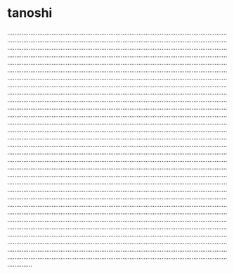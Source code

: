 # tanoshi
..................................................................................................................................................................................................................................................................................................................................................................................................................................................................................................................................................................................................................................................................................................................................................................................................................................................................................................................................................................................................................................................................................................................................................................................................................................................................................................................................................................................................................................................................................................................................................................................................................................................................................................................................................................................................................................................................................................................................................................................................................................................................................................................................................................................................................................................................................................................................................................................................................................................................................................................................................................................................................................................................................................................................................................................................................................................................................................................................................................................................................................................................................................................................................................................................................................................................................................................................................................................................................................................................................................................................................................................................................................................................................................................................................................................................................................................................................................................................................................................................................